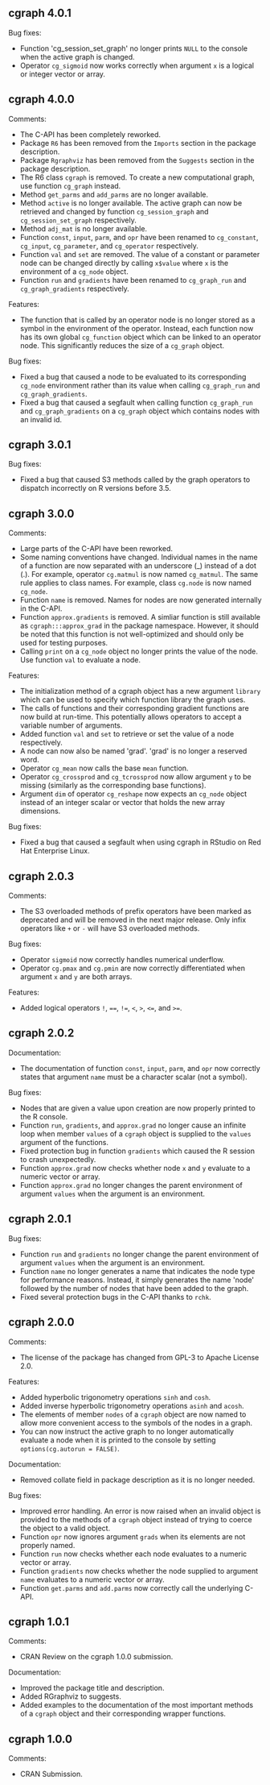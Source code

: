 cgraph 4.0.1
----------------------------------------------------------------

Bug fixes:
* Function 'cg_session_set_graph' no longer prints `NULL` to the console when the active graph is changed. 
* Operator `cg_sigmoid` now works correctly when argument `x` is a logical or integer vector or array.

cgraph 4.0.0
----------------------------------------------------------------

Comments:

* The C-API has been completely reworked.
* Package `R6` has been removed from the `Imports` section in the package description.
* Package `Rgraphviz` has been removed from the `Suggests` section in the package description.
* The R6 class `cgraph` is removed. To create a new computational graph, use function `cg_graph` instead.
* Method `get_parms` and `add_parms` are no longer available.
* Method `active` is no longer available. The active graph can now be retrieved and changed by function `cg_session_graph` and `cg_session_set_graph` respectively.
* Method `adj_mat` is no longer available.
* Function `const`, `input`, `parm`, and `opr` have been renamed to `cg_constant`, `cg_input`, `cg_parameter`, and `cg_operator` respectively.
* Function `val` and `set` are removed. The value of a constant or parameter node can be changed directly by calling `x$value` where `x` is the environment of a `cg_node` object.
* Function `run` and `gradients` have been renamed to `cg_graph_run` and `cg_graph_gradients` respectively.

Features:

* The function that is called by an operator node is no longer stored as a symbol in the environment of the operator. Instead, each function now has its own global `cg_function` object which can be linked to an operator node. This significantly reduces the size of a `cg_graph` object.

Bug fixes:

* Fixed a bug that caused a node to be evaluated to its corresponding `cg_node` environment rather than its value when calling `cg_graph_run` and `cg_graph_gradients`.
* Fixed a bug that caused a segfault when calling function `cg_graph_run` and `cg_graph_gradients` on a `cg_graph` object which contains nodes with an invalid id.

cgraph 3.0.1
----------------------------------------------------------------

Bug fixes:

* Fixed a bug that caused S3 methods called by the graph operators to dispatch incorrectly on R versions before 3.5.

cgraph 3.0.0
----------------------------------------------------------------

Comments:

* Large parts of the C-API have been reworked.
* Some naming conventions have changed. Individual names in the name of a function are now separated with an underscore (_) instead of a dot (.). For example, operator `cg.matmul` is now named `cg_matmul`. The same rule applies to class names. For example, class `cg.node` is now named `cg_node`.
* Function `name` is removed. Names for nodes are now generated internally in the C-API.
* Function `approx.gradients` is removed. A simliar function is still available as `cgraph:::approx_grad` in the package namespace. However, it should be noted that this function is not well-optimized and should only be used for testing purposes.
* Calling `print` on a `cg_node` object no longer prints the value of the node. Use function `val` to evaluate a node.

Features:

* The initialization method of a cgraph object has a new argument `library` which can be used to specify which function library the graph uses.
* The calls of functions and their corresponding gradient functions are now build at run-time. This potentially allows operators to accept a variable number of arguments.
* Added function `val` and `set` to retrieve or set the value of a node respectively.
* A node can now also be named 'grad'. 'grad' is no longer a reserved word.
* Operator `cg_mean` now calls the base `mean` function.
* Operator `cg_crossprod` and `cg_tcrossprod` now allow argument `y` to be missing (similarly as the corresponding base functions).
* Argument `dim` of operator `cg_reshape` now expects an `cg_node` object instead of an integer scalar or vector that holds the new array dimensions.

Bug fixes:

* Fixed a bug that caused a segfault when using cgraph in RStudio on Red Hat Enterprise Linux.

cgraph 2.0.3
----------------------------------------------------------------

Comments:

* The S3 overloaded methods of prefix operators have been marked as deprecated and will be removed in the next major release. Only infix operators like `+` or `-` will have S3 overloaded methods.

Bug fixes:

* Operator `sigmoid` now correctly handles numerical underflow.
* Operator `cg.pmax` and `cg.pmin` are now correctly differentiated when argument `x` and `y` are both arrays.

Features:

* Added logical operators `!`, `==`, `!=`, `<`, `>`, `<=`, and `>=`.

cgraph 2.0.2
----------------------------------------------------------------

Documentation:

* The documentation of function `const`, `input`, `parm`, and `opr` now correctly states that argument `name` must be a character scalar (not a symbol).

Bug fixes:

* Nodes that are given a value upon creation are now properly printed to the R console.
* Function `run`, `gradients`, and `approx.grad` no longer cause an infinite loop when member `values` of a `cgraph` object is supplied to the `values` argument of the functions.
* Fixed protection bug in function `gradients` which caused the R session to crash unexpectedly.
* Function `approx.grad` now checks whether node `x` and `y` evaluate to a numeric vector or array.
* Function `approx.grad` no longer changes the parent environment of argument `values` when the argument is an environment.

cgraph 2.0.1
----------------------------------------------------------------

Bug fixes:

* Function `run` and `gradients` no longer change the parent environment of argument `values` when the argument is an environment.
* Function `name` no longer generates a name that indicates the node type for performance reasons. Instead, it simply generates the name 'node' followed by the number of nodes that have been added to the graph.
* Fixed several protection bugs in the C-API thanks to `rchk`.

cgraph 2.0.0
----------------------------------------------------------------

Comments:

* The license of the package has changed from GPL-3 to Apache License 2.0.

Features:

* Added hyperbolic trigonometry operations `sinh` and `cosh`.
* Added inverse hyperbolic trigonometry operations `asinh` and `acosh`.
* The elements of member `nodes` of a `cgraph` object are now named to allow more convenient access to the symbols of the nodes in a graph.
* You can now instruct the active graph to no longer automatically evaluate a node when it is printed to the console by setting `options(cg.autorun = FALSE)`.

Documentation:

* Removed collate field in package description as it is no longer needed.

Bug fixes:

* Improved error handling. An error is now raised when an invalid object is provided to the methods of a `cgraph` object instead of trying to coerce the object to a valid object.
* Function `opr` now ignores argument `grads` when its elements are not properly named.
* Function `run` now checks whether each node evaluates to a numeric vector or array.
* Function `gradients` now checks whether the node supplied to argument `name` evaluates to a numeric vector or array.
* Function `get.parms` and `add.parms` now correctly call the underlying C-API.

cgraph 1.0.1
----------------------------------------------------------------

Comments:

* CRAN Review on the cgraph 1.0.0 submission.

Documentation:

* Improved the package title and description.
* Added RGraphviz to suggests.
* Added examples to the documentation of the most important methods of a `cgraph` object and their corresponding wrapper functions.

cgraph 1.0.0
----------------------------------------------------------------

Comments:

* CRAN Submission.
